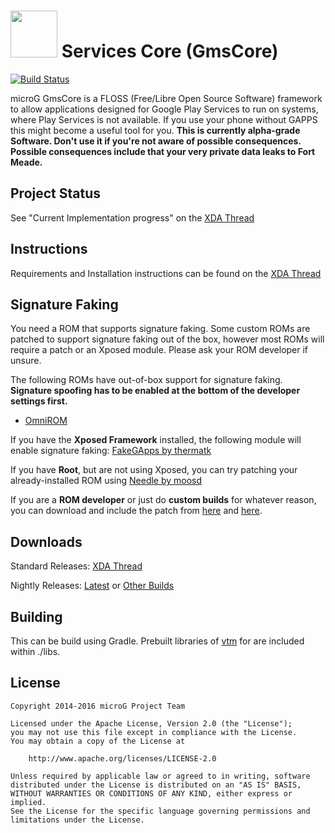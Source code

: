 <img src="http://i.imgur.com/hXY4lcC.png" height="75px"/> Services Core (GmsCore)
=======
[![Build Status](https://travis-ci.org/microg/android_packages_apps_GmsCore.svg?branch=master)](https://travis-ci.org/microg/android_packages_apps_GmsCore)

microG GmsCore is a FLOSS (Free/Libre Open Source Software) framework to allow applications designed for Google Play Services to run on systems, where Play Services is not available. If you use your phone without GAPPS this might become a useful tool for you.
**This is currently alpha-grade Software. Don't use it if you're not aware of possible consequences. Possible consequences include that your very private data leaks to Fort Meade.**

Project Status
--------------
See "Current Implementation progress" on the [XDA Thread](http://forum.xda-developers.com/android/apps-games/app-microg-gmscore-floss-play-services-t3217616)

Instructions
------------
Requirements and Installation instructions can be found on the [XDA Thread](http://forum.xda-developers.com/android/apps-games/app-microg-gmscore-floss-play-services-t3217616)

Signature Faking
----------------
You need a ROM that supports signature faking. Some custom ROMs are patched to support signature faking out of the box, however most ROMs will require a patch or an Xposed module. Please ask your ROM developer if unsure.

The following ROMs have out-of-box support for signature faking. **Signature spoofing has to be enabled at the bottom of the developer settings first.**
* [OmniROM](http://omnirom.org/)

If you have the **Xposed Framework** installed, the following module will enable signature faking: [FakeGApps by thermatk](http://repo.xposed.info/module/com.thermatk.android.xf.fakegapps)

If you have **Root**, but are not using Xposed, you can try patching your already-installed ROM using [Needle by moosd](https://github.com/moosd/Needle)

If you are a **ROM developer** or just do **custom builds** for whatever reason, you can download and include the patch from [here](https://gerrit.omnirom.org/#/c/14898/) and [here](https://gerrit.omnirom.org/#/c/14899).

Downloads
---------
Standard Releases: [XDA Thread](http://forum.xda-developers.com/android/apps-games/app-microg-gmscore-floss-play-services-t3217616)

Nightly Releases: [Latest](http://files.brnmod.rocks/apps/GmsCore/Latest/play-services-core-debug.apk) or [Other Builds](http://files.brnmod.rocks/apps/GmsCore/)

Building
--------
This can be build using Gradle. 
Prebuilt libraries of [vtm](https://github.com/opensciencemap/vtm) for are included within ./libs.

License
-------
    Copyright 2014-2016 microG Project Team

    Licensed under the Apache License, Version 2.0 (the "License");
    you may not use this file except in compliance with the License.
    You may obtain a copy of the License at

        http://www.apache.org/licenses/LICENSE-2.0

    Unless required by applicable law or agreed to in writing, software
    distributed under the License is distributed on an "AS IS" BASIS,
    WITHOUT WARRANTIES OR CONDITIONS OF ANY KIND, either express or implied.
    See the License for the specific language governing permissions and
    limitations under the License.

